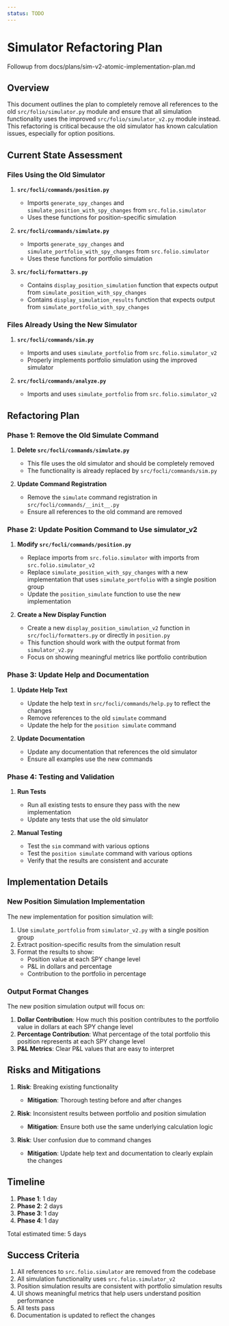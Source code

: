 ```yaml
---
status: TODO
---
```


# Simulator Refactoring Plan
Followup from docs/plans/sim-v2-atomic-implementation-plan.md

## Overview

This document outlines the plan to completely remove all references to the old `src/folio/simulator.py` module and ensure that all simulation functionality uses the improved `src/folio/simulator_v2.py` module instead. This refactoring is critical because the old simulator has known calculation issues, especially for option positions.

## Current State Assessment

### Files Using the Old Simulator

1. **`src/focli/commands/position.py`**
   - Imports `generate_spy_changes` and `simulate_position_with_spy_changes` from `src.folio.simulator`
   - Uses these functions for position-specific simulation

2. **`src/focli/commands/simulate.py`**
   - Imports `generate_spy_changes` and `simulate_portfolio_with_spy_changes` from `src.folio.simulator`
   - Uses these functions for portfolio simulation

3. **`src/focli/formatters.py`**
   - Contains `display_position_simulation` function that expects output from `simulate_position_with_spy_changes`
   - Contains `display_simulation_results` function that expects output from `simulate_portfolio_with_spy_changes`

### Files Already Using the New Simulator

1. **`src/focli/commands/sim.py`**
   - Imports and uses `simulate_portfolio` from `src.folio.simulator_v2`
   - Properly implements portfolio simulation using the improved simulator

2. **`src/focli/commands/analyze.py`**
   - Imports and uses `simulate_portfolio` from `src.folio.simulator_v2`

## Refactoring Plan

### Phase 1: Remove the Old Simulate Command

1. **Delete `src/focli/commands/simulate.py`**
   - This file uses the old simulator and should be completely removed
   - The functionality is already replaced by `src/focli/commands/sim.py`

2. **Update Command Registration**
   - Remove the `simulate` command registration in `src/focli/commands/__init__.py`
   - Ensure all references to the old command are removed

### Phase 2: Update Position Command to Use simulator_v2

1. **Modify `src/focli/commands/position.py`**
   - Replace imports from `src.folio.simulator` with imports from `src.folio.simulator_v2`
   - Replace `simulate_position_with_spy_changes` with a new implementation that uses `simulate_portfolio` with a single position group
   - Update the `position_simulate` function to use the new implementation

2. **Create a New Display Function**
   - Create a new `display_position_simulation_v2` function in `src/focli/formatters.py` or directly in `position.py`
   - This function should work with the output format from `simulator_v2.py`
   - Focus on showing meaningful metrics like portfolio contribution

### Phase 3: Update Help and Documentation

1. **Update Help Text**
   - Update the help text in `src/focli/commands/help.py` to reflect the changes
   - Remove references to the old `simulate` command
   - Update the help for the `position simulate` command

2. **Update Documentation**
   - Update any documentation that references the old simulator
   - Ensure all examples use the new commands

### Phase 4: Testing and Validation

1. **Run Tests**
   - Run all existing tests to ensure they pass with the new implementation
   - Update any tests that use the old simulator

2. **Manual Testing**
   - Test the `sim` command with various options
   - Test the `position simulate` command with various options
   - Verify that the results are consistent and accurate

## Implementation Details

### New Position Simulation Implementation

The new implementation for position simulation will:

1. Use `simulate_portfolio` from `simulator_v2.py` with a single position group
2. Extract position-specific results from the simulation result
3. Format the results to show:
   - Position value at each SPY change level
   - P&L in dollars and percentage
   - Contribution to the portfolio in percentage

### Output Format Changes

The new position simulation output will focus on:

1. **Dollar Contribution**: How much this position contributes to the portfolio value in dollars at each SPY change level
2. **Percentage Contribution**: What percentage of the total portfolio this position represents at each SPY change level
3. **P&L Metrics**: Clear P&L values that are easy to interpret

## Risks and Mitigations

1. **Risk**: Breaking existing functionality
   - **Mitigation**: Thorough testing before and after changes

2. **Risk**: Inconsistent results between portfolio and position simulation
   - **Mitigation**: Ensure both use the same underlying calculation logic

3. **Risk**: User confusion due to command changes
   - **Mitigation**: Update help text and documentation to clearly explain the changes

## Timeline

1. **Phase 1**: 1 day
2. **Phase 2**: 2 days
3. **Phase 3**: 1 day
4. **Phase 4**: 1 day

Total estimated time: 5 days

## Success Criteria

1. All references to `src.folio.simulator` are removed from the codebase
2. All simulation functionality uses `src.folio.simulator_v2`
3. Position simulation results are consistent with portfolio simulation results
4. UI shows meaningful metrics that help users understand position performance
5. All tests pass
6. Documentation is updated to reflect the changes
